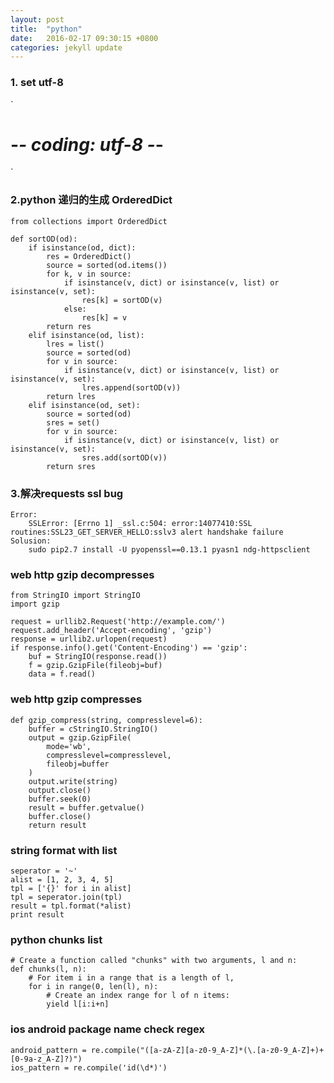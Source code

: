 ```yaml
---
layout: post
title:  "python"
date:   2016-02-17 09:30:15 +0800
categories: jekyll update
---
```

### 1. set utf-8
`
# -*- coding: utf-8 -*-
`

### 2.python 递归的生成 OrderedDict
```
from collections import OrderedDict

def sortOD(od):
    if isinstance(od, dict):
        res = OrderedDict()
        source = sorted(od.items())
        for k, v in source:
            if isinstance(v, dict) or isinstance(v, list) or isinstance(v, set):
                res[k] = sortOD(v)
            else:
                res[k] = v
        return res
    elif isinstance(od, list):
        lres = list()
        source = sorted(od)
        for v in source:
            if isinstance(v, dict) or isinstance(v, list) or isinstance(v, set):
                lres.append(sortOD(v))
        return lres
    elif isinstance(od, set):
        source = sorted(od)
        sres = set()
        for v in source:
            if isinstance(v, dict) or isinstance(v, list) or isinstance(v, set):
                sres.add(sortOD(v))
        return sres
```

### 3.解决requests ssl bug

    Error:
        SSLError: [Errno 1] _ssl.c:504: error:14077410:SSL routines:SSL23_GET_SERVER_HELLO:sslv3 alert handshake failure
    Solusion:
        sudo pip2.7 install -U pyopenssl==0.13.1 pyasn1 ndg-httpsclient


### web http gzip decompresses

    from StringIO import StringIO
    import gzip

    request = urllib2.Request('http://example.com/')
    request.add_header('Accept-encoding', 'gzip')
    response = urllib2.urlopen(request)
    if response.info().get('Content-Encoding') == 'gzip':
        buf = StringIO(response.read())
        f = gzip.GzipFile(fileobj=buf)
        data = f.read()
        
### web http gzip compresses

    def gzip_compress(string, compresslevel=6):
        buffer = cStringIO.StringIO()
        output = gzip.GzipFile(
            mode='wb',
            compresslevel=compresslevel,
            fileobj=buffer
        )
        output.write(string)
        output.close()
        buffer.seek(0)
        result = buffer.getvalue()
        buffer.close()
        return result

### string format with list ######

    seperator = '~'
    alist = [1, 2, 3, 4, 5]
    tpl = ['{}' for i in alist]
    tpl = seperator.join(tpl)
    result = tpl.format(*alist)
    print result


### python chunks list

    # Create a function called "chunks" with two arguments, l and n:
    def chunks(l, n):
        # For item i in a range that is a length of l,
        for i in range(0, len(l), n):
            # Create an index range for l of n items:
            yield l[i:i+n]


### ios android package name check regex

    android_pattern = re.compile("([a-zA-Z][a-z0-9_A-Z]*(\.[a-z0-9_A-Z]+)+[0-9a-z_A-Z]?)")
    ios_pattern = re.compile('id(\d*)')

